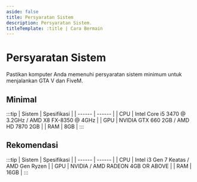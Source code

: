 ```yaml
---
aside: false
title: Persyaratan Sistem
description: Persyaratan Sistem.
titleTemplate: :title | Cara Bermain
---
```


# Persyaratan Sistem

Pastikan komputer Anda memenuhi persyaratan sistem minimum untuk menjalankan GTA V dan FiveM.

## Minimal

:::tip
| Sistem | Spesifikasi |
| ------ | ------ |
| CPU | Intel Core i5 3470 @ 3.2GHz / AMD X8 FX-8350 @ 4GHz |
| GPU | NVIDIA GTX 660 2GB / AMD HD 7870 2GB |
| RAM | 8GB |
:::

## Rekomendasi

:::tip
| Sistem | Spesifikasi |
| ------ | ------ |
| CPU | Intel i3 Gen 7 Keatas / AMD Gen Ryzen |
| GPU | NVIDIA / AMD RADEON 4GB OR ABOVE |
| RAM | 16GB |
:::